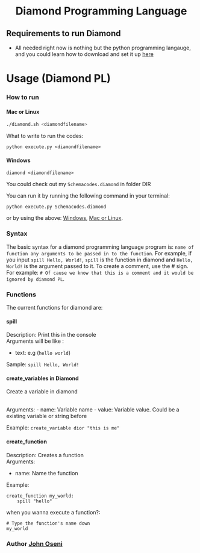 <div align="center">
 <h1> Diamond Programming Language </h1>
 </div>

## Requirements to run Diamond 

- All needed right now is nothing but the python programming langauge, and you could learn how to download and set it up [here](https://medium.com/co-learning-lounge/how-to-download-install-python-on-windows-2021-44a707994013)

# Usage (Diamond PL)

### How to run

#### Mac or Linux
```bash
./diamond.sh <diamondfilename>
```

What to write to run the codes:

```shell
python execute.py <diamondfilename>
```

#### Windows
```batch
diamond <diamondfilename>
```

You could check out my `Schemacodes.diamond` in folder DIR

You can run it by running the following command in your terminal:
```shell
python execute.py Schemacodes.diamond 
```
or by using the above: [Windows](#windows), [Mac or Linux](#mac-or-linux).

### Syntax
The basic syntax for a diamond programming language program is: `name of function any arguments to be passed in to the function`.
For example, 
if you input `spill Hello, World!`, `spill` is the function  in diamond
and `Hello, World!` is the argument passed to it. To create a comment, use the # sign. 
For example: `# Of cause we know that this is a comment and it would be ignored by diamond PL`.

### Functions
The current functions for diamond are:
#### spill
Description: Print this in the console
<br>
Arguments will be like :
- text: e.g (`hello world`)

Sample: `spill Hello, World!`

#### create_variables in Diamond
 Create a variable in diamond

<br>
Arguments:
- name: Variable name
- value: Variable value. Could be a existing variable or string before

Example: `create_variable dior "this is me"`

#### create_function
Description: Creates a function
<br>
Arguments:
- name: Name the function

Example:
```
create_function my_world:
    spill "hello"
```

when you wanna execute a function?:
```
# Type the function's name down
my_world
```

 <div>
     <h3>  Author  <a href="https://linktr.ee/johnoseni">John Oseni</a> </h3>
 </div>